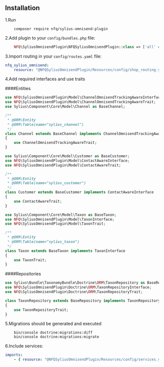 
## Installation

1.Run 
```
    composer require nfq/sylius-omnisend-plugin
```

2.Add plugin to your `config/bundles.php` file:

```php
    NFQ\SyliusOmnisendPlugin\NFQSyliusOmnisendPlugin::class => ['all' => true],
```

3.Import routing in your `config/routes.yaml` file:

```yaml
nfq_sylius_omnisend:
    resource: "@NFQSyliusOmnisendPlugin/Resources/config/shop_routing.yml"
```

4.Add required interfaces and use traits

####Entities
```php
use NFQ\SyliusOmnisendPlugin\Model\ChannelOmnisendTrackingAwareInterface;
use NFQ\SyliusOmnisendPlugin\Model\ChannelOmnisendTrackingAwareTrait;
use Sylius\Component\Core\Model\Channel as BaseChannel;

/**
 * @ORM\Entity
 * @ORM\Table(name="sylius_channel")
 */
class Channel extends BaseChannel implements ChannelOmnisendTrackingAwareInterface
{
    use ChannelOmnisendTrackingAwareTrait;
}
```
```php
use Sylius\Component\Core\Model\Customer as BaseCustomer;
use NFQ\SyliusOmnisendPlugin\Model\ContactAwareInterface;
use NFQ\SyliusOmnisendPlugin\Model\ContactAwareTrait;

/**
 * @ORM\Entity
 * @ORM\Table(name="sylius_customer")
 */
class Customer extends BaseCustomer implements ContactAwareInterface
{
    use ContactAwareTrait;
}
```
```php
use Sylius\Component\Core\Model\Taxon as BaseTaxon;
use NFQ\SyliusOmnisendPlugin\Model\TaxonInterface;
use NFQ\SyliusOmnisendPlugin\Model\TaxonTrait;

/**
 * @ORM\Entity
 * @ORM\Table(name="sylius_taxon")
 */
class Taxon extends BaseTaxon implements TaxonInterface
{
    use TaxonTrait;
}
```
####Repositories

```php
use Sylius\Bundle\TaxonomyBundle\Doctrine\ORM\TaxonRepository as BaseRepository;
use NFQ\SyliusOmnisendPlugin\Doctrine\ORM\TaxonRepositoryInterface;
use NFQ\SyliusOmnisendPlugin\Doctrine\ORM\TaxonRepositoryTrait;

class TaxonRepository extends BaseRepository implements TaxonRepositoryInterface
{
    use TaxonRepositoryTrait;
}
```

5.Migrations should be generated and executed

```
    bin/console doctrine:migrations:diff
    bin/console doctrine:migrations:migrate
```

6.Include services:

```yaml
imports:
    - { resource: "@NFQSyliusOmnisendPlugin/Resources/config/services.yaml" }
```
